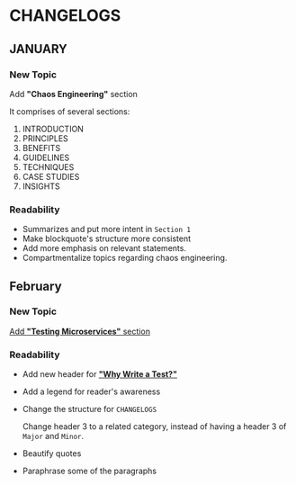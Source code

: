 # CHANGELOGS

## JANUARY

### New Topic
Add **"Chaos Engineering"** section 

It comprises of several sections:
1. INTRODUCTION
2. PRINCIPLES
3. BENEFITS
4. GUIDELINES
6. TECHNIQUES
7. CASE STUDIES
8. INSIGHTS

### Readability
- Summarizes and put more intent in `Section 1`
- Make blockquote's structure more consistent
- Add more emphasis on relevant statements.
- Compartmentalize topics regarding chaos engineering.

## February

### New Topic
[Add **"Testing Microservices"** section](https://github.com/ralphcasipe1/just-do-the-testing/tree/develop/testing-microservices)

### Readability
- Add new header for [**"Why Write a Test?"**](https://github.com/ralphcasipe1/just-do-the-testing#why-write-a-test)
- Add a legend for reader's awareness

- Change the structure for `CHANGELOGS`

  Change header 3 to a related category, instead of having a header 3 of `Major` and `Minor`.

- Beautify quotes

- Paraphrase some of the paragraphs